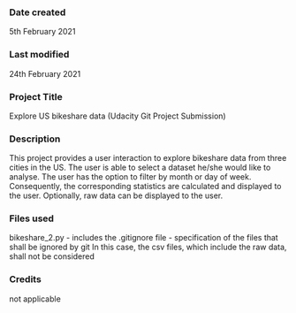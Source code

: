 ### Date created
5th February 2021

### Last modified
24th February 2021

### Project Title
Explore US bikeshare data (Udacity Git Project Submission)

### Description
This project provides a user interaction to explore bikeshare data from three cities in the US.
The user is able to select a dataset he/she would like to analyse. The user has the option to filter by month or day of week.
Consequently, the corresponding statistics are calculated and displayed to the user. Optionally, raw data can be displayed to the user.

### Files used
bikeshare_2.py - includes the
.gitignore file - specification of the files that shall be ignored by git
  In this case, the csv files, which include the raw data, shall not be considered

### Credits
not applicable

